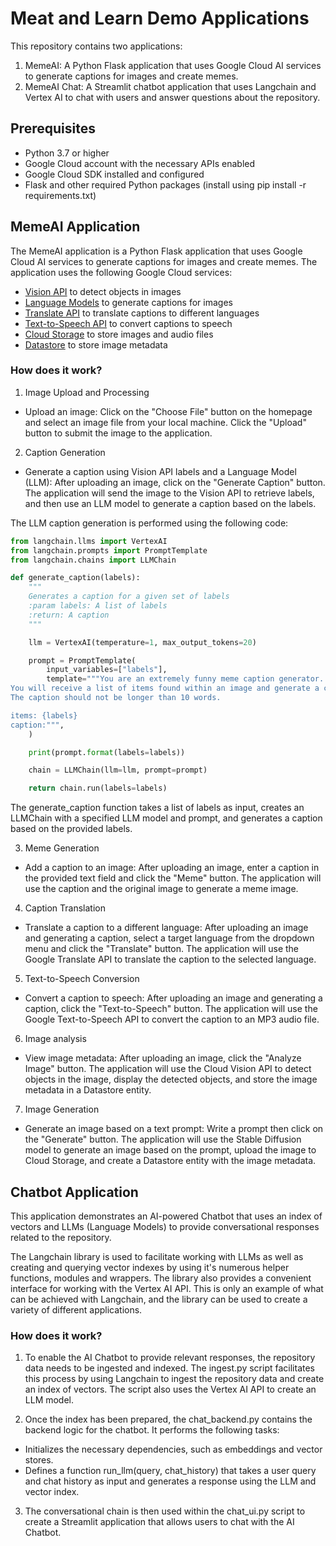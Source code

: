 # Meat and Learn Demo Applications
This repository contains two applications:

1. MemeAI: A Python Flask application that uses Google Cloud AI services to generate captions for images and create memes.
2. MemeAI Chat: A Streamlit chatbot application that uses Langchain and Vertex AI to chat with users and answer questions about the repository.

## Prerequisites
- Python 3.7 or higher
- Google Cloud account with the necessary APIs enabled
- Google Cloud SDK installed and configured
- Flask and other required Python packages (install using pip install -r requirements.txt)

## MemeAI Application
The MemeAI application is a Python Flask application that uses Google Cloud AI services to generate captions for images and create memes. The application uses the following Google Cloud services:

- [Vision API](https://cloud.google.com/vision) to detect objects in images
- [Language Models](https://cloud.google.com/vertex-ai/docs/generative-ai/learn/overview) to generate captions for images
- [Translate API](https://cloud.google.com/translate) to translate captions to different languages
- [Text-to-Speech API](https://cloud.google.com/text-to-speech) to convert captions to speech
- [Cloud Storage](https://cloud.google.com/storage) to store images and audio files
- [Datastore](https://cloud.google.com/datastore) to store image metadata

### How does it work?

1. Image Upload and Processing
- Upload an image: Click on the "Choose File" button on the homepage and select an image file from your local machine. Click the "Upload" button to submit the image to the application.


2. Caption Generation
- Generate a caption using Vision API labels and a Language Model (LLM): After uploading an image, click on the "Generate Caption" button. The application will send the image to the Vision API to retrieve labels, and then use an LLM model to generate a caption based on the labels.

The LLM caption generation is performed using the following code:

```python
from langchain.llms import VertexAI
from langchain.prompts import PromptTemplate
from langchain.chains import LLMChain

def generate_caption(labels):
    """
    Generates a caption for a given set of labels
    :param labels: A list of labels
    :return: A caption
    """

    llm = VertexAI(temperature=1, max_output_tokens=20)

    prompt = PromptTemplate(
        input_variables=["labels"],
        template="""You are an extremely funny meme caption generator. 
You will receive a list of items found within an image and generate a caption that relates to the items that you are given.
The caption should not be longer than 10 words.

items: {labels}
caption:""",
    )

    print(prompt.format(labels=labels))

    chain = LLMChain(llm=llm, prompt=prompt)

    return chain.run(labels=labels)
```
The generate_caption function takes a list of labels as input, creates an LLMChain with a specified LLM model and prompt, and generates a caption based on the provided labels.

3. Meme Generation
- Add a caption to an image: After uploading an image, enter a caption in the provided text field and click the "Meme" button. The application will use the caption and the original image to generate a meme image.

4. Caption Translation
- Translate a caption to a different language: After uploading an image and generating a caption, select a target language from the dropdown menu and click the "Translate" button. The application will use the Google Translate API to translate the caption to the selected language.

5. Text-to-Speech Conversion
- Convert a caption to speech: After uploading an image and generating a caption, click the "Text-to-Speech" button. The application will use the Google Text-to-Speech API to convert the caption to an MP3 audio file.

6. Image analysis
- View image metadata: After uploading an image, click the "Analyze Image" button. The application will use the Cloud Vision API to detect objects in the image, display the detected objects, and store the image metadata in a Datastore entity.

7. Image Generation
- Generate an image based on a text prompt: Write a prompt then click on the "Generate" button. The application will use the Stable Diffusion model to generate an image based on the prompt, upload the image to Cloud Storage, and create a Datastore entity with the image metadata.

## Chatbot Application
This application demonstrates an AI-powered Chatbot that uses an index of vectors and LLMs (Language Models) to provide conversational responses related to the repository.

The Langchain library is used to facilitate working with LLMs as well as creating and querying vector indexes by using it's numerous helper functions, modules and wrappers. The library also provides a convenient interface for working with the Vertex AI API. This is only an example of what can be achieved with Langchain, and the library can be used to create a variety of different applications.

### How does it work?

1. To enable the AI Chatbot to provide relevant responses, the repository data needs to be ingested and indexed. The ingest.py script facilitates this process by using Langchain to ingest the repository data and create an index of vectors. The script also uses the Vertex AI API to create an LLM model.

2. Once the index has been prepared, the chat_backend.py contains the backend logic for the chatbot. It performs the following tasks:
- Initializes the necessary dependencies, such as embeddings and vector stores.
- Defines a function run_llm(query, chat_history) that takes a user query and chat history as input and generates a response using the LLM and vector index.

3. The conversational chain is then used within the chat_ui.py script to create a Streamlit application that allows users to chat with the AI Chatbot.

